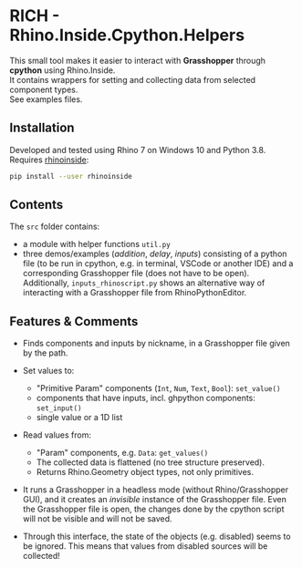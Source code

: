 # RICH - Rhino.Inside.Cpython.Helpers

This small tool makes it easier to interact with **Grasshopper** through **cpython** using Rhino.Inside.  
It contains wrappers for setting and collecting data from selected component types.  
See examples files.    

## Installation
Developed and tested using Rhino 7 on Windows 10 and Python 3.8.  
Requires [rhinoinside](https://github.com/mcneel/rhino.inside-cpython ):

```bash
pip install --user rhinoinside
```

## Contents
The `src` folder contains:
* a module with helper functions `util.py`
* three demos/examples (_addition_, _delay_, _inputs_) consisting of a python file (to be run in cpython, e.g. in terminal, VSCode or another IDE) and a corresponding Grasshopper file (does not have to be open). Additionally,  `inputs_rhinoscript.py` shows an alternative way of interacting with a Grasshopper file from RhinoPythonEditor.   

## Features & Comments
* Finds components and inputs by nickname, in a Grasshopper file given by the path.

* Set values to:
    * "Primitive Param" components (`Int`, `Num`, `Text`, `Bool`): `set_value()`
    * components that have inputs, incl. ghpython components:  `set_input()`
    * single value or a 1D list
* Read values from:
    * "Param" components, e.g. `Data`: `get_values()`
    * The collected data is flattened (no tree structure preserved).
    * Returns Rhino.Geometry object types, not only primitives.

* It runs a Grasshopper in a headless mode (without Rhino/Grasshopper GUI), and it creates an _invisible_ instance of the Grasshopper file. 
Even the Grasshopper file is open, the changes done by the cpython script will not be visible and will not be saved.

* Through this interface, the state of the objects (e.g. disabled) seems to be ignored. This means that values from disabled sources will be collected!
